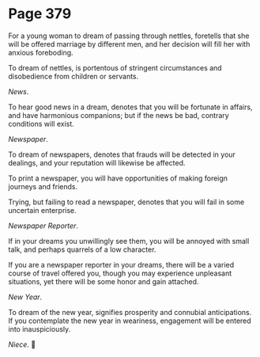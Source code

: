 # Page 379
For a young woman to dream of passing through nettles,
foretells that she will be offered marriage by different men,
and her decision will fill her with anxious foreboding.


To dream of nettles, is portentous of stringent circumstances
and disobedience from children or servants.


_News_.


To hear good news in a dream, denotes that you will be fortunate
in affairs, and have harmonious companions; but if the news be bad,
contrary conditions will exist.


_Newspaper_.


To dream of newspapers, denotes that frauds will be detected in your dealings,
and your reputation will likewise be affected.


To print a newspaper, you will have opportunities of making foreign
journeys and friends.


Trying, but failing to read a newspaper, denotes that you will fail
in some uncertain enterprise.


_Newspaper Reporter_.


If in your dreams you unwillingly see them, you will be annoyed
with small talk, and perhaps quarrels of a low character.


If you are a newspaper reporter in your dreams, there will be a varied course
of travel offered you, though you may experience unpleasant situations,
yet there will be some honor and gain attached.


_New Year_.


To dream of the new year, signifies prosperity and connubial anticipations.
If you contemplate the new year in weariness, engagement will be
entered into inauspiciously.


_Niece_.
